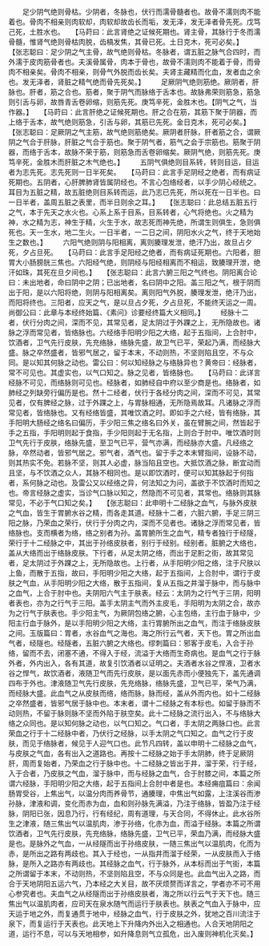 <!-- { "loadSidebar": true } -->
　　足少阴气绝则骨枯。少阴者，冬脉也，伏行而濡骨髓者也。故骨不濡则肉不能着也。骨肉不相亲则肉软却，肉软却故齿长而垢，发无泽，发无泽者骨先死。戊笃己死，土胜水也。　　【马莳曰：此言肾绝之证候死期也。肾主骨，其脉行于冬而濡骨髓，惟肾气绝则骨枯肉脱，齿槁发焦，其骨已死。土日克木，死可必矣。】　　【张志聪曰：足少阴之气主骨，故气绝则骨枯。冬脉者，谓五脏之脉气合四时，而外濡于皮肉筋骨者也。夫溪骨属骨，肉本于骨也，故骨不濡则肉不能着于骨，而骨肉不相亲矣。骨肉不相亲，则骨气外脱而齿长矣。夫肾主藏精而化血，发者血之余也。发无泽者，肾脏之精气绝而骨先死矣。】
　　足厥阴气绝则筋绝。厥阴者，肝脉也。肝者，筋之合也。筋者，聚于阴气而脉络于舌本也。故脉弗荣则筋急，筋急则引舌与卵，故唇青舌卷卵缩，则筋先死。庚笃辛死，金胜木也。【阴气之气，当作器。】　　【马莳曰：此言肝绝之证候死期也。肝之合在筋，其筋下聚于阴器，而上络于舌本，故气绝则筋急，引舌与卵，其筋已先死。金日克木，死可必矣。】　　【张志聪曰：足厥阴之气主筋，故气绝则筋绝矣。厥阴者肝脉，肝者筋之合，谓厥阴之气合于肝脉，肝脏之气合于筋也。聚于阴气者，筋气之会于宗筋也。筋聚于阴器，而络于舌本，故脉不荣于筋，则筋急而舌卷卵缩矣。厥阴气绝，则筋先死。庚笃辛死，金胜木而肝脏之木气绝也。】
　　五阴气俱绝则目系转，转则目运，目运者为志先死。志先死则一日半死矣。　　【马莳曰：此言手足阴经之绝者，而有病证死期也。五阴者，心肝脾肺肾皆属阴经也。不言心包络经者，以手少阴心经统之。耳目为五脏之精，故五脏绝则目系转而运，此乃志已先死，所以死在一日半也。曰一日半者，盖周五脏之表里，而半日则余之耳。】　　【张志聪曰：此总结五脏五行之气，本于先天之水火也。心系上系于目系，目系转者，心气将绝也。火之精为神，水之精为志，神生于精，火生于水，故志死而神先绝，所谓生则俱生，急则俱死也。天一生水，地二生火。一日半者，一二日之间，阴阳水火之气，终于天地始生之数也。】
　　六阳气绝则阴与阳相离，离则腠理发泄，绝汗乃出，故旦占夕死，夕占旦死。　　【马莳曰：此言手足阳经之绝者，而有病证死期也。六阳者，胆胃大小肠膀胱三焦也。六阳经气绝，则阴经与阳经相离而不相运，致腠理开泄，绝汗如珠，其死在旦夕间也。】　　【张志聪曰：此言六腑三阳之气终也。阴阳离合论曰：未出地者，命曰阴中之阴；已出地者，名曰阴中之阳。盖三阳之气，根于阴而出于阳，是以六阳将绝，则阴与阳相离矣。离则阳气外脱，腠理发泄，绝汗乃出，而阳将终也。三阳者，应天之气，是以旦占夕死，夕占旦死，不能终天运之一周。　尚御公曰：此章与本经终始篇、《素问》诊要经终篇大义相同。】
　　经脉十二者，伏行分肉之间，深而不见，其常见者，足太阴过于外踝之上，无所隐故也。诸脉之浮而常见者，皆络脉也。六经络手阳明少阳之大络，起于五指间，上合肘中，饮酒者，卫气先行皮肤，先充络脉，络脉先盛，故卫气已平，荣起乃满，而经脉大盛。脉之卒然盛者，皆邪气居之，留于本末，不动则热，不坚则陷且空，不与众同。是以知其何脉之动也。雷公曰：何以知经脉之与络脉异也？黄帝曰：经脉者，常不可见也。其虚实也，以气口知之。脉之见者，皆络脉也。　　【马莳曰：此详言经脉不可见，而络脉则可见也。经脉者，如肺经自中府以至少商是也。络脉者，如肺经之列缺旁行偏历是也。然十二经者，伏行于各经分肉之间，深而不可见，其常见者，仅有脾经之脉，过于外踝之上，与胃脉相通，无所隐焉故耳。凡诸脉之浮而常见者，皆络脉也。又有经络皆盛，其唯饮酒之时。即如手之六经，皆有络脉，其手阳明大肠经之络名曰偏历，手少阳三焦之络名曰外关，虽在臂腕之间，然皆起于手之五指，手阳明则起于食指，手少阳则起于无名指，上则合于肘中。唯饮酒时则卫气先行于皮肤，络脉先盛，至卫气已平，营气亦满，而经脉亦大盛。凡经络之脉，卒然动者，皆邪气居之。邪气者，酒气也。留于手之本末臂指间，设脉不动，则其热实不免。若脉不坚，则其人必虚，脉当陷且空也。大抵饮酒之脉，断宜动而且坚，与不饮酒之众人，其脉不相同也。是以即饮酒时，便可以知其脉起于何指者，系何脉之动也。及雷公又以经络之异，何法知之为问，盖欲于不饮酒时而知之也。帝言经脉之虚实，当诊气口脉以知之，然隐而不可见者，其常也。络脉则其脉常见，不必于气口知之矣。】　　【张志聪曰：此申明十二经脉之血气，与脉外皮肤之气血，皆生于胃腑水谷之精，而各走其道。经脉十二者，六脏六腑，手足三阴三阳之脉，乃荣血之荣行，伏行于分肉之内，深而不见者也。诸脉之浮而常见者，皆络脉也。支而横者为络，络之别者为孙。盖胃腑所生之血气，精专者独行于经隧，荣行于十二经脉之中，其出于孙络皮肤者，别行于经别。经别者。脏腑之大络也，盖从大络而出于络脉皮肤。下行者，从足太阴之络，而出于足胻之街，故其常见者，足太阴过于外踝之上，无所隐故也。上行者，从手阳明少阳之络，注于尺肤以上鱼，而散于五指，故曰，手阳明少阳之大络，起于五指间，上合肘中，谓行于皮肤之气血，从手阳明少阳之大络，散于五指间，复从五指之井溜于脉中，而与脉中之血气，上合于肘中也。夫阴阳六气主于肤表。经云：太阴为之行气于三阴，阳明者表也，亦为之行气于三阳。盖手太阴主气而外主皮毛，手阳明为太阴之合，故亦为之行气于肤表也。手少阳主气，为厥阴包络之腑，心主包络，主行血于脉中，少阳主行血于脉外，是以手阳明少阳之大络，主行胃腑所出之血气，而注于络脉皮肤之间。玉版篇曰：胃者，水谷血气之海也。海之所行云气者，天下也。胃之所出血气者，经隧也。经隧者，五脏六腑之大络也。缪刺篇曰：邪客于皮毛，入合于孙络，留而不去，闭塞不通，不得入于经，流溢于大络而生奇病也。是血气之行于脉外者，外内出入，各有其道，故复引饮酒者以证明之。夫酒者水谷之悍液，卫者水谷之悍气，故饮酒者，液随卫气而先行皮肤，是以面先赤而小便独先下，盖先通调四布于外也。津液随卫气先行皮肤，先充络脉，络脉先盛，卫气已平，荣气乃满，而经脉大盛。此血气之从皮肤而络，络而脉，脉而经，盖从外而内也。如十二经脉之卒然盛者，皆邪气居于脉中也。本末者，谓十二经脉之有本标也。如留于脉而不动则热，不留于脉则脉不坚而外陷于肤空矣。此十二经脉之流行出入，不与络脉大络之众同也。是以知何脉之动也，以气口知之。气口者，手太阴之两脉口也。此言荣血之行于十二经脉中者，乃伏行之经脉，以手太阴之气口知之。血气之行于皮肤，而见于络脉者，候见于人迎气口也。此节凡四转，盖以申明十二经脉之血气，与皮肤之气血，各有出入之道路也。再按十二经脉之始于手太阴肺，终于足厥阴肝，周而复始者，乃荣血之行于脉中也。十二经脉之皆出于井，溜于荣，行于经，入于合者，乃皮肤之气血，溜于脉中，而与经脉之血气，合于肘膝之间，本篇之所谓六经脉，手阳明少阳之大络，起于五指间上合肘中者是也。本经痈疽篇曰：余闻肠胃受谷，上焦出气，以温分肉而养骨节，通腠理，中焦出气如露，上注溪谷而渗孙脉，津液和调，变化而赤为血，血和则孙脉先满溢，乃注于络脉，皆盈乃注于经脉，阴阳已张，因息乃行，行有经纪，周有道理，与天合同，不得休止。此水谷所生之津液，随三焦出气以温肌肉，渗于孙络，化赤为血，而溢于经脉。本篇之所谓饮酒者，卫气先行皮肤，先充络脉，络脉先盛，卫气已平，荣血乃满，而经脉大盛是也。是脉外之气血，一从经隧而出于孙络皮肤，一随三焦出气以温肌肉，化而为赤，是所出之路有两歧也。其入于经也，一从指井而溜于经荣，一从皮肤而入于络脉，是所入之路亦有两歧也。其经脉之血气，行于脉外，从本标而出于气街，本篇之所谓留于本末，不动则热，不坚则陷且空，不与众同是也。此血气出入之路，而合于天地阴阳五运六气，乃本经之大关目，故不厌烦赘而详言之，学者亦不可不用心参究者也。夫血气之从经隧而出于孙络皮肤者，海之所以行云气于天下也。随三焦出气以温肌肉者，应司天在泉水随气而运行于肤表也。肤表之气血入于脉中，应天运于地之外，而复通贯于地中，经脉之血气，行于皮肤之外，犹地之百川流注于泉下，而复运行于天表也。此天地上下升降内外出入之相通也。人合天地阴阳之道，运行不息，可以与天地相参，如升降息则气立孤危，出入废则神机化灭矣。】
